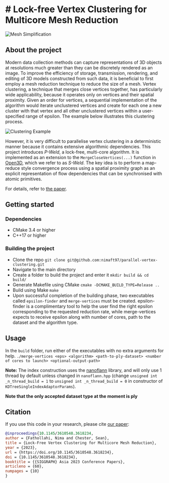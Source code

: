 # # Lock-free Vertex Clustering for Multicore Mesh Reduction

![Mesh Simplification](fig/simplification-example.png)  

## About the project
Modern data collection methods can capture representations of 3D objects at resolutions much greater than they can be discretely rendered as an image. To improve the efficiency of storage, transmission, rendering, and editing of 3D models constructed from such data, it is beneficial to first employ a mesh reduction technique to reduce the size of a mesh. Vertex clustering, a technique that merges close vertices together, has particularly wide applicability, because it operates only on vertices and their spatial proximity. Given an order for vertices, a sequential implementation of the algorithm would iterate unclustered vertices and create for each one a new cluster with that vertex and all other unclustered vertices within a user-specified range of epsilon. The example below illustrates this clustering process.

![Clustering Example](fig/clustering-example.png)  

However, it is very difficult to parallelise vertex clustering in a deterministic manner because it contains extensive algorithmic dependencies. This project introduces _P-Weld_, a lock-free, multi-core algorithm. It is implemented as an extension to the `MergeCloseVertices(...)` function in [Open3D](www.open3d.org), which we refer to as _S-Weld_. The key idea is to perform a map-reduce style convergence process using a spatial proximity graph as an explicit representation of flow dependencies that can be synchronised with atomic primitives.

For details, refer to [the paper](https://dl.acm.org/doi/10.1145/3610548.3618234).

## Getting started
### Dependencies
- CMake 3.4 or higher
- C++17 or higher
### Building the project
- Clone the repo
`git clone git@github.com:nimaft97/parallel-vertex-clustering.git`
- Navigate to the main directory
- Create a folder to build the project and enter it
`mkdir build && cd build/`
- Generate Makefile using CMake
`cmake -DCMAKE_BUILD_TYPE=Release ..`
- Build using Make
`make`
- Upon successful completion of the building phase, two executables called `epsilon-finder` and `merge-vertices` must be created. epsilon-finder is a complimentary tool to help the user find the right epsilon corresponding to the requested reduction rate, while merge-vertices expects to receive epsilon along with number of cores, path to the dataset and the algorithm type.

## Usage
In the `build` folder, run either of the executables with no extra arguments for help.
`./merge-vertices <eps> <algorithm> <path-to-ply-dataset> <number of cores to launch> <optional-output-path>`

**Note:** The index construction uses the [nanoflann](https://github.com/jlblancoc/nanoflann) library, and will only use 1 thread by default unless changed in `nanoflann.hpp` (change `unsigned int _n_thread_build = 1` to `unsigned int _n_thread_build = 0` in constructor of `KDTreeSingleIndexAdaptorParams`).

__Note that the only accepted dataset type at the moment is ply__

## Citation

If you use this code in your research, please cite [our paper](https://dl.acm.org/doi/10.1145/3610548.3618234):  

```bibtex
@inproceedings{10.1145/3610548.3618234,
author = {Fathollahi, Nima and Chester, Sean},
title = {Lock-Free Vertex Clustering for Multicore Mesh Reduction},
year = {2023},
url = {https://doi.org/10.1145/3610548.3618234},
doi = {10.1145/3610548.3618234},
booktitle = {{SIGGRAPH} Asia 2023 Conference Papers},
articleno = {60},
numpages = {10}
}
```
